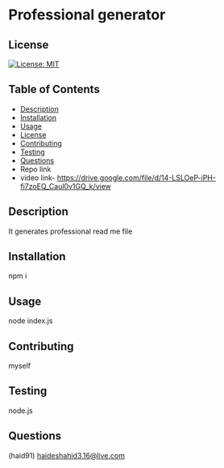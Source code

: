 # Professional generator
## License
[![License: MIT](https://img.shields.io/badge/License-MIT-yellow.svg)](https://opensource.org/licenses/MIT)
## Table of Contents 
- [Description](#description)
- [Installation](#installation)
- [Usage](#usage)
- [License](#license)
- [Contributing](#contributing)
- [Testing](#testing)
- [Questions](#questions)
- Repo link
- video link- https://drive.google.com/file/d/14-LSLOeP-iPH-fi7zoEQ_Caul0v1GQ_k/view


## Description 
It generates professional read me file
## Installation 
npm i
## Usage
node index.js
## Contributing
myself
## Testing
node.js
## Questions 
(haid91)
haideshahid3.16@live.com

